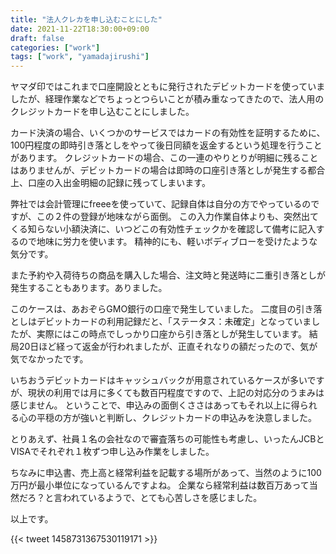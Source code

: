 ```yaml
---
title: "法人クレカを申し込むことにした"
date: 2021-11-22T18:30:00+09:00
draft: false
categories: ["work"]
tags: ["work", "yamadajirushi"]
---
```


ヤマダ印ではこれまで口座開設とともに発行されたデビットカードを使っていましたが、経理作業などでちょっとつらいことが積み重なってきたので、法人用のクレジットカードを申し込むことにしました。

カード決済の場合、いくつかのサービスではカードの有効性を証明するために、100円程度の即時引き落としをやって後日同額を返金するという処理を行うことがあります。
クレジットカードの場合、この一連のやりとりが明細に残ることはありませんが、デビットカードの場合は即時の口座引き落としが発生する都合上、口座の入出金明細の記録に残ってしまいます。

弊社では会計管理にfreeeを使っていて、記録自体は自分の方でやっているのですが、この２件の登録が地味ながら面倒。
この入力作業自体よりも、突然出てくる知らない小額決済に、いつどこの有効性チェックかを確認して備考に記入するので地味に労力を使います。
精神的にも、軽いボディブローを受けたような気分です。

また予約や入荷待ちの商品を購入した場合、注文時と発送時に二重引き落としが発生することもあります。ありました。

このケースは、あおぞらGMO銀行の口座で発生していました。
二度目の引き落としはデビットカードの利用記録だと、「ステータス：未確定」となっていましたが、実際にはこの時点でしっかり口座から引き落としが発生しています。
結局20日ほど経って返金が行われましたが、正直それなりの額だったので、気が気でなかったです。

いちおうデビットカードはキャッシュバックが用意されているケースが多いですが、現状の利用では月に多くても数百円程度ですので、上記の対応分のうまみは感じません。
ということで、申込みの面倒くささはあってもそれ以上に得られる心の平穏の方が強いと判断し、クレジットカードの申込みを決意しました。

とりあえず、社員１名の会社なので審査落ちの可能性も考慮し、いったんJCBとVISAでそれぞれ１枚ずつ申し込み作業をしました。

ちなみに申込書、売上高と経常利益を記載する場所があって、当然のように100万円が最小単位になっているんですよね。
企業なら経常利益は数百万あって当然だろ？と言われているようで、とても心苦しさを感じました。

以上です。

{{< tweet 1458731367530119171 >}}
